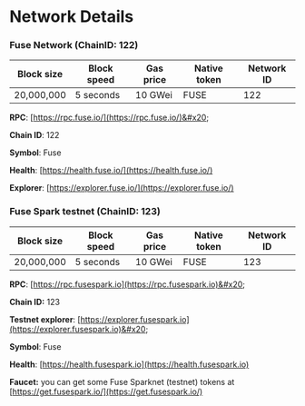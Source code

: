 # Network Details

### Fuse Network (ChainID: 122)

| Block size | Block speed | Gas price | Native token | Network ID |
| ---------- | ----------- | --------- | ------------ | ---------- |
| 20,000,000 | 5 seconds   | 10 GWei   | FUSE         | 122        |

**RPC**: [https://rpc.fuse.io/](https://rpc.fuse.io/)​&#x20;

**Chain ID**: 122

**Symbol**: Fuse

**Health**: [https://health.fuse.io/](https://health.fuse.io/)

**Explorer**: [https://explorer.fuse.io/](https://explorer.fuse.io/)

### Fuse Spark testnet (ChainID: 123)

| Block size | Block speed | Gas price | Native token | Network ID |
| ---------- | ----------- | --------- | ------------ | ---------- |
| 20,000,000 | 5 seconds   | 10 GWei   | FUSE         | 123        |

**RPC**: [https://rpc.fusespark.io](https://rpc.fusespark.io)&#x20;

**Chain ID:** 123

**Testnet explorer**: [https://explorer.fusespark.io](https://explorer.fusespark.io)&#x20;

**Symbol**: Fuse

**Health**: [https://health.fusespark.io](https://health.fusespark.io)

**Faucet:** you can get some Fuse Sparknet (testnet) tokens at [https://get.fusespark.io/](https://get.fusespark.io/)
